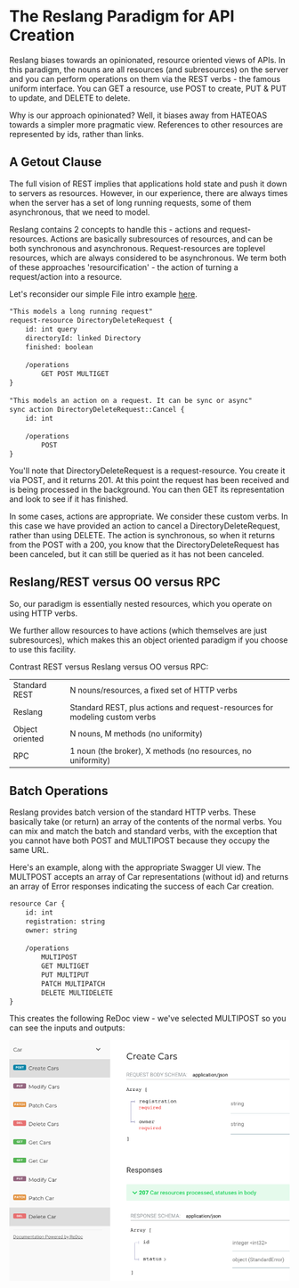 # The Reslang Paradigm for API Creation

Reslang biases towards an opinionated, resource oriented views of APIs. In this paradigm, the nouns are all resources (and subresources) on the server and you can perform operations on them via the REST verbs - the famous uniform interface. You can GET a resource, use POST to create, PUT & PUT to update, and DELETE to delete.

Why is our approach opinionated? Well, it biases away from HATEOAS towards a simpler more pragmatic view. References to other resources are represented by ids, rather than links.

## A Getout Clause

The full vision of REST implies that applications hold state and push it down to servers as resources. However, in our experience, there are always times when the server has a set of long running requests, some of them asynchronous, that we need to model.

Reslang contains 2 concepts to handle this - actions and request-resources. Actions are basically subresources of resources, and can be both synchronous and asynchronous. Request-resources are toplevel resources, which are always considered to be asynchronous. We term both of these approaches 'resourcification' - the action of turning a request/action into a resource.

Let's reconsider our simple File intro example [here](intro.md).

```
"This models a long running request"
request-resource DirectoryDeleteRequest {
	id: int query
	directoryId: linked Directory
    finished: boolean

    /operations
        GET POST MULTIGET
}

"This models an action on a request. It can be sync or async"
sync action DirectoryDeleteRequest::Cancel {
	id: int

    /operations
		POST
}
```

You'll note that DirectoryDeleteRequest is a request-resource. You create it via POST, and it returns 201. At this point the request has been received and is being processed in the background. You can then GET its representation and look to see if it has finished.

In some cases, actions are appropriate. We consider these custom verbs. In this case we have provided an action to cancel a DirectoryDeleteRequest, rather than using DELETE. The action is synchronous, so when it returns from the POST with a 200, you know that the DirectoryDeleteRequest has been canceled, but it can still be queried as it has not been canceled.

## Reslang/REST versus OO versus RPC

So, our paradigm is essentially nested resources, which you operate on using HTTP verbs.

We further allow resources to have actions (which themselves are just subresources), which makes this an object oriented paradigm if you choose to use this facility.

Contrast REST versus Reslang versus OO versus RPC:

|                 |                                                                             |
| --------------- | --------------------------------------------------------------------------- |
| Standard REST   | N nouns/resources, a fixed set of HTTP verbs                                |
| Reslang         | Standard REST, plus actions and request-resources for modeling custom verbs |
| Object oriented | N nouns, M methods (no uniformity)                                          |
| RPC             | 1 noun (the broker), X methods (no resources, no uniformity)                |


## Batch Operations

Reslang provides batch version of the standard HTTP verbs. These basically take (or return) an array of the contents of the normal verbs. You can mix and match the batch and standard verbs, with the exception that you cannot have both POST and MULTIPOST because they occupy the same URL.

Here's an example, along with the appropriate Swagger UI view. The MULTPOST accepts an array of Car representations (without id) and returns an array of Error responses indicating the success of each Car creation.

```
resource Car {
    id: int
    registration: string
    owner: string

    /operations
        MULTIPOST
        GET MULTIGET
        PUT MULTIPUT
        PATCH MULTIPATCH
        DELETE MULTIDELETE
}
```

This creates the following ReDoc view - we've selected MULTIPOST so you can see the inputs and outputs:

![cars](cars.png)

